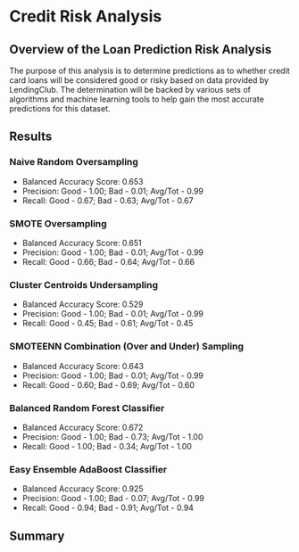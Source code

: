 # Credit Risk Analysis
## Overview of the Loan Prediction Risk Analysis
The purpose of this analysis is to determine predictions as to whether credit card loans will be considered good or risky based on data provided by LendingClub. The determination will be backed by various sets of algorithms and machine learning tools to help gain the most accurate predictions for this dataset. 

## Results
### Naive Random Oversampling
- Balanced Accuracy Score: 0.653
- Precision: Good - 1.00; Bad - 0.01; Avg/Tot - 0.99
- Recall: Good - 0.67; Bad - 0.63; Avg/Tot - 0.67

### SMOTE Oversampling
- Balanced Accuracy Score: 0.651
- Precision: Good - 1.00; Bad - 0.01; Avg/Tot - 0.99
- Recall: Good - 0.66; Bad - 0.64; Avg/Tot - 0.66

### Cluster Centroids Undersampling
- Balanced Accuracy Score: 0.529
- Precision: Good - 1.00; Bad - 0.01; Avg/Tot - 0.99
- Recall: Good - 0.45; Bad - 0.61; Avg/Tot - 0.45

### SMOTEENN Combination (Over and Under) Sampling
- Balanced Accuracy Score: 0.643
- Precision: Good - 1.00; Bad - 0.01; Avg/Tot - 0.99
- Recall: Good - 0.60; Bad - 0.69; Avg/Tot - 0.60

### Balanced Random Forest Classifier
- Balanced Accuracy Score: 0.672
- Precision: Good - 1.00; Bad - 0.73; Avg/Tot - 1.00
- Recall: Good - 1.00; Bad - 0.34; Avg/Tot - 1.00

### Easy Ensemble AdaBoost Classifier
- Balanced Accuracy Score: 0.925
- Precision: Good - 1.00; Bad - 0.07; Avg/Tot - 0.99
- Recall: Good - 0.94; Bad - 0.91; Avg/Tot - 0.94

## Summary 
